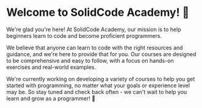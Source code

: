 # Welcome to SolidCode Academy! 🚀

We're glad you're here! At SolidCode Academy, our mission is to help beginners learn to code and become proficient programmers. 

We believe that anyone can learn to code with the right resources and guidance, and we're here to provide that for you. Our courses are designed to be comprehensive and easy to follow, with a focus on hands-on exercises and real-world examples. 

We're currently working on developing a variety of courses to help you get started with programming, no matter what your goals or experience level may be. So stay tuned and check back often - we can't wait to help you learn and grow as a programmer! 💪

